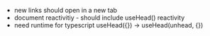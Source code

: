 - new links should open in a new tab
- document reactivitiy - should include useHead() reactivity
- need runtime for typescript useHead({}) -> useHead(unhead, {})
